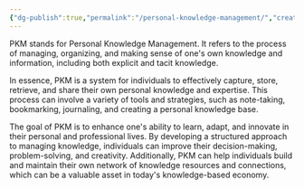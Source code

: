 ```yaml
---
{"dg-publish":true,"permalink":"/personal-knowledge-management/","created":"2023-03-19T16:29:39.789-04:00","updated":"2023-04-06T15:46:21.810-04:00"}
---
```


PKM stands for Personal Knowledge Management. It refers to the process of managing, organizing, and making sense of one's own knowledge and information, including both explicit and tacit knowledge.

In essence, PKM is a system for individuals to effectively capture, store, retrieve, and share their own personal knowledge and expertise. This process can involve a variety of tools and strategies, such as note-taking, bookmarking, journaling, and creating a personal knowledge base.

The goal of PKM is to enhance one's ability to learn, adapt, and innovate in their personal and professional lives. By developing a structured approach to managing knowledge, individuals can improve their decision-making, problem-solving, and creativity. Additionally, PKM can help individuals build and maintain their own network of knowledge resources and connections, which can be a valuable asset in today's knowledge-based economy.
